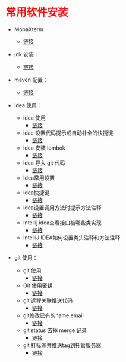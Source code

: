 # <font color="red">常用软件安装</font>

- MobaXterm
  - [链接](https://darian1996.github.io/other_video/easy-study-for-love/MobaXterm) 

- jdk 安装：
  - [链接](https://darian1996.github.io/other_video/easy-study-for-love/jdk%20%E5%AE%89%E8%A3%85/jdk%20%E5%AE%89%E8%A3%85%E4%B8%8E%E9%85%8D%E7%BD%AE/) 
- maven 配置：
  - [链接](https://darian1996.github.io/other_video/easy-study-for-love/maven%20%E9%85%8D%E7%BD%AE/maven%20%E7%9A%84%E9%85%8D%E7%BD%AE/) 
- idea 使用：
  - idea 使用
    - [链接](https://darian1996.github.io/other_video/easy-study-for-love/idea%20%E4%BD%BF%E7%94%A8/gp-idea%20%E6%95%99%E7%A8%8B/idea%20%E4%BD%BF%E7%94%A8/) 
  - idae 设置代码提示或自动补全的快捷键
    -    [链接](https://darian1996.github.io/other_video/easy-study-for-love/idea%20%E4%BD%BF%E7%94%A8/idae%20%E8%AE%BE%E7%BD%AE%E4%BB%A3%E7%A0%81%E6%8F%90%E7%A4%BA%E6%88%96%E8%87%AA%E5%8A%A8%E8%A1%A5%E5%85%A8%E7%9A%84%E5%BF%AB%E6%8D%B7%E9%94%AE/) 
  - idea 安装 lombok
    - [链接](https://darian1996.github.io/other_video/easy-study-for-love/idea%20%E4%BD%BF%E7%94%A8/idea%20%E5%AE%89%E8%A3%85%20lombok/) 
  - idea 导入 git 代码
    - [链接](https://darian1996.github.io/other_video/easy-study-for-love/idea%20%E4%BD%BF%E7%94%A8/idea%20%E5%AF%BC%E5%85%A5%20git%20%E4%BB%A3%E7%A0%81/) 
  - Idea常用设置
    - [链接](https://darian1996.github.io/other_video/easy-study-for-love/idea%20%E4%BD%BF%E7%94%A8/Idea%E5%B8%B8%E7%94%A8%E8%AE%BE%E7%BD%AE/) 
  - idea快捷键
    - [链接](https://darian1996.github.io/other_video/easy-study-for-love/idea%20%E4%BD%BF%E7%94%A8/idea%E5%BF%AB%E6%8D%B7%E9%94%AE/) 
  - idea设置调用方法时提示方法注释
    - [链接](https://darian1996.github.io/other_video/easy-study-for-love/idea%20%E4%BD%BF%E7%94%A8/idea%E8%AE%BE%E7%BD%AE%E8%B0%83%E7%94%A8%E6%96%B9%E6%B3%95%E6%97%B6%E6%8F%90%E7%A4%BA%E6%96%B9%E6%B3%95%E6%B3%A8%E9%87%8A/) 
  - Intellij  idea查看接口被哪些类实现
    - [链接](https://darian1996.github.io/other_video/easy-study-for-love/idea%20%E4%BD%BF%E7%94%A8/Intellij%20%20idea%E6%9F%A5%E7%9C%8B%E6%8E%A5%E5%8F%A3%E8%A2%AB%E5%93%AA%E4%BA%9B%E7%B1%BB%E5%AE%9E%E7%8E%B0/) 
  - IntelliJ IDEA如何设置类头注释和方法注释
    - [链接](https://darian1996.github.io/other_video/easy-study-for-love/idea%20%E4%BD%BF%E7%94%A8/IntelliJ%20IDEA%E5%A6%82%E4%BD%95%E8%AE%BE%E7%BD%AE%E7%B1%BB%E5%A4%B4%E6%B3%A8%E9%87%8A%E5%92%8C%E6%96%B9%E6%B3%95%E6%B3%A8%E9%87%8A/) 
- git 使用：
  - git 使用
    - [链接](https://darian1996.github.io/other_video/easy-study-for-love/git%20%E4%BD%BF%E7%94%A8/git%20%E4%BD%BF%E7%94%A8/) 
  - Git 使用密钥
    - [链接](https://darian1996.github.io/other_video/easy-study-for-love/git%20%E4%BD%BF%E7%94%A8/Git%20%E4%BD%BF%E7%94%A8%E5%AF%86%E9%92%A5/) 
  - git 远程关联推送代码
    - [链接](https://darian1996.github.io/other_video/easy-study-for-love/git%20%E4%BD%BF%E7%94%A8/git%20%E8%BF%9C%E7%A8%8B%E5%85%B3%E8%81%94%E6%8E%A8%E9%80%81%E4%BB%A3%E7%A0%81/) 
  - git修改已有的name,email
    - [链接](https://darian1996.github.io/other_video/easy-study-for-love/git%20%E4%BD%BF%E7%94%A8/git%E4%BF%AE%E6%94%B9%E5%B7%B2%E6%9C%89%E7%9A%84name,email/) 
  - git status 去掉 merge 记录
    - [链接](https://darian1996.github.io/other_video/easy-study-for-love/git%20%E4%BD%BF%E7%94%A8/git%20status%20%E5%8E%BB%E6%8E%89%20merge%20%E8%AE%B0%E5%BD%95/) 
  - git 打标签并推送tag到托管服务器
    - [链接](https://darian1996.github.io/other_video/easy-study-for-love/git%20%E4%BD%BF%E7%94%A8/git%20%E6%89%93%E6%A0%87%E7%AD%BE%E5%B9%B6%E6%8E%A8%E9%80%81tag%E5%88%B0%E6%89%98%E7%AE%A1%E6%9C%8D%E5%8A%A1%E5%99%A8/) 